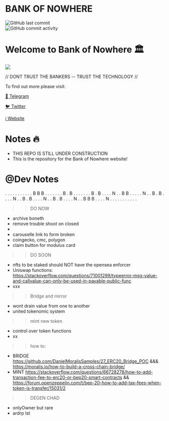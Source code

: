 # **BANK OF NOWHERE**
<img alt="GitHub last commit" src="https://img.shields.io/github/last-commit/s0crates-eth/BON-WORLD?color=orange&label=BON%20was%20here%20%3D%3E&style=plastic"><br><img alt="GitHub commit activity" src="https://img.shields.io/github/commit-activity/y/s0crates-eth/BON-WORLD?color=orange&label=commits%20so%20far%20%3D%3E&style=plastic">

# Welcome to Bank of Nowhere 🏛️

![](https://pbs.twimg.com/profile_banners/1543484568917135361/1671210983/1500x500)

// DONT TRUST THE BANKERS -- TRUST THE TECHNOLOGY //

To find out more please visit:

[💬 Telegram](https://t.me/BankOfNowhereChat)

[🐦 Twitter](https://twitter.com/bankofnowhere)

[ℹ️ Website](https://bankofnowhere.world)

# Notes 🔥

- THIS REPO IS STILL UNDER CONSTRUCTION
- This is the repository for the Bank of Nowhere website! 

# @Dev Notes
.   .   .   .   .   .   .   .   .   .
.   B   B   B   .   .   .   .   .   .
.   B   .   B   .   .   .   .   .   .
.   B   .   B   .   .   .   .   N   .
.   B   B   .   .   .   .   .   N   .
.   B   .   B   .   .   .   .   N   .
.   B   .   B   .   .   .   .   N   .
.   B   .   B   .   .   .   .   N   .
.   B   B   B   .   .   .   .   N   .
.   .   .   .   .   .   .   .   .   .

>> DO NOW
- archive boneth
- remove trouble shoot on closed
- 
- carouselle link to form broken
- coingecko, cmc, polygon
- claim button for modulus card

>> DO SOON
- nfts to be staked should NOT have the opensea enforcer
- Uniswap functions: https://stackoverflow.com/questions/71001299/typeerror-msg-value-and-callvalue-can-only-be-used-in-payable-public-func
- xxx

>> Bridge and mirror
- wont drain value from one to another
- united tokenomic system

>> mint new token
- control over token functions
- xx

>> how to:
- BRIDGE https://github.com/DanielMoralisSamples/27_ERC20_Bridge_POC &&& https://moralis.io/how-to-build-a-cross-chain-bridge/
- MINT https://stackoverflow.com/questions/66728278/how-to-add-transaction-fee-to-erc20-or-bep20-smart-contracts && https://forum.openzeppelin.com/t/bep-20-how-to-add-tax-fees-when-token-is-transfer/15031/2 

>> DEGEN CHAD
- onlyOwner but rare
- ardrp lst

